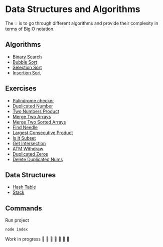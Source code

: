 # Data Structures and Algorithms

The 💡 is to go through different algorithms and provide their complexity in terms of Big O notation.

## Algorithms

-   [Binary Search](https://github.com/daosgava/data-structures-and-algorithms/blob/main/algorithms/binarySearch.js)
-   [Bubble Sort](https://github.com/daosgava/data-structures-and-algorithms/blob/main/algorithms/bubbleSort.js)
-   [Selection Sort](https://github.com/daosgava/data-structures-and-algorithms/blob/main/algorithms/selectionSort.js)
-   [Insertion Sort](https://github.com/daosgava/data-structures-and-algorithms/blob/main/algorithms/insertionSort.js)

## Exercises

-   [Palindrome checker](https://github.com/daosgava/data-structures-and-algorithms/blob/main/exercises/palindromeChecker.js)
-   [Duplicated Number](https://github.com/daosgava/data-structures-and-algorithms/blob/main/exercises/hasDuplicatedNumber.js)
-   [Two Numbers Product](https://github.com/daosgava/data-structures-and-algorithms/blob/main/exercises/twoNumbersProduct.js)
-   [Merge Two Arrays](https://github.com/daosgava/data-structures-and-algorithms/blob/main/exercises/mergeTwoArrays.js)
-   [Merge Two Sorted Arrays](https://github.com/daosgava/data-structures-and-algorithms/blob/main/exercises/mergeTwoSortedArrays.js)
-   [Find Needle](https://github.com/daosgava/data-structures-and-algorithms/blob/main/exercises/findNeedle.js)
-   [Largest Consecutive Product](https://github.com/daosgava/data-structures-and-algorithms/blob/main/exercises/largestConsecutiveProduct.js)
-   [Is It Subset](https://github.com/daosgava/data-structures-and-algorithms/blob/main/exercises/isSubset.js)
-   [Get Intersection](https://github.com/daosgava/data-structures-and-algorithms/blob/main/exercises/getIntersection.js)
-   [ATM Withdraw](https://github.com/daosgava/data-structures-and-algorithms/blob/main/exercises/withdraw.js)
-   [Duplicated Zeros](https://github.com/daosgava/data-structures-and-algorithms/blob/main/exercises/duplicatedZeros.js)
-   [Delete Duplicated Nums](https://github.com/daosgava/data-structures-and-algorithms/blob/main/exercises/deletingDuplicatedNumbers.js)

## Data Structures
-   [Hash Table](https://github.com/daosgava/data-structures-and-algorithms/blob/main/dataStructures/HashTable.js)
-   [Stack](https://github.com/daosgava/data-structures-and-algorithms/blob/main/dataStructures/Stack.js)

## Commands

Run project

```javascript
node index
```

Work in progress 🚧 🚧 🚧 🚧 🚧 🚧 🚧
